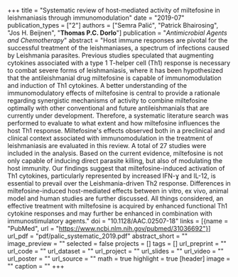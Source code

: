 +++
title = "Systematic review of host-mediated activity of miltefosine in leishmaniasis through immunomodulation"
date = "2019-07"
publication_types = ["2"]
authors = ["Semra Pali&#263;", "Patrick Bhairosing", "Jos H. Beijnen", "**Thomas P.C. Dorlo**"]
publication = "_Antimicrobial Agents and Chemotherapy_"
abstract = "Host immune responses are pivotal for the successful treatment of the leishmaniases, a spectrum of infections caused by Leishmania parasites. Previous studies speculated that augmenting cytokines associated with a type 1 T-helper cell (Th1) response is necessary to combat severe forms of leishmaniasis, where it has been hypothesized that the antileishmanial drug miltefosine is capable of immunomodulation and induction of Th1 cytokines. A better understanding of the immunomodulatory effects of miltefosine is central to provide a rationale regarding synergistic mechanisms of activity to combine miltefosine optimally with other conventional and future antileishmanials that are currently under development. Therefore, a systematic literature search was performed to evaluate to what extent and how miltefosine influences the host Th1 response. Miltefosine's effects observed both in a preclinical and clinical context associated with immunomodulation in the treatment of leishmaniasis are evaluated in this review. A total of 27 studies were included in the analysis. Based on the current evidence, miltefosine is not only capable of inducing direct parasite killing, but also of modulating the host immunity. Our findings suggest that miltefosine-induced activation of Th1 cytokines, particularly represented by increased IFN-ɣ and IL-12, is essential to prevail over the Leishmania-driven Th2 response. Differences in miltefosine-induced host-mediated effects between in vitro, ex vivo, animal model and human studies are further discussed. All things considered, an effective treatment with miltefosine is acquired by enhanced functional Th1 cytokine responses and may further be enhanced in combination with immunostimulatory agents."
doi = "10.1128/AAC.02507-18"
links = [{name = "PubMed", url = "https://www.ncbi.nlm.nih.gov/pubmed/31036692"}]
url_pdf = "pdf/palic_systematic_2019.pdf"
abstract_short = ""
image_preview = ""
selected = false
projects = []
tags = []
url_preprint = ""
url_code = ""
url_dataset = ""
url_project = ""
url_slides = ""
url_video = ""
url_poster = ""
url_source = ""
math = true
highlight = true
[header]
image = ""
caption = ""
+++
